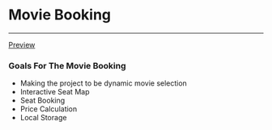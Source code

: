 # Movie Booking
---

[Preview](https://vincentcongdao.github.io/MovieBooking/)

### Goals For The Movie Booking

- Making the project to be dynamic movie selection
- Interactive Seat Map
- Seat Booking 
- Price Calculation
- Local Storage
